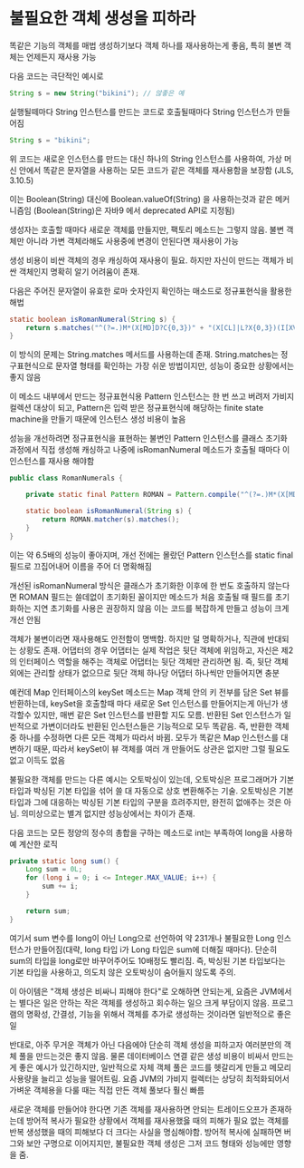 # 불필요한 객체 생성을 피하라

똑같은 기능의 객체를 매법 생성하기보다 객체 하나를 재사용하는게 좋음, 특히 불변 객체는 언제든지 재사용 가능

다음 코드는 극단적인 예시로

```java
String s = new String("bikini"); // 않좋은 예
```

실행될떼마다 String 인스턴스를 만드는 코드로 호출될때마다 String 인스턴스가 만들어짐

```java
String s = "bikini";
```

위 코드는 새로운 인스턴스를 만드는 대신 하나의 String 인스턴스를 사용하여, 가상 머신 안에서 똑같은 문자열을 사용하는 모든 코드가 같은 객체를 재사용함을 보장함 (JLS, 3.10.5)

이는 Boolean(String) 대신에 Boolean.valueOf(String) 을 사용하는것과 같은 메커니즘임 (Boolean(String)은 자바9 에서 deprecated API로 지정됨)

생성자는 호출할 때마다 새로운 객체륾 만들지만, 팩토리 메소드는 그렇지 않음. 불변 객체만 아니라 가변 객체라해도 사용중에 변경이 안된다면 재사용이 가능

생성 비용이 비싼 객체의 경우 캐싱하여 재사용이 필요. 하지만 자신이 만드는 객체가 비싼 객체인지 명확히 알기 어려움이 존재.

다음은 주어진 문자열이 유효한 로마 숫자인지 확인하는 매소드로 정규표현식을 활용한 해법

```java
static boolean isRomanNumeral(String s) {
    return s.matches("^(?=.)M*(X[MD]D?C{0,3})" + "(X[CL]|L?X{0,3})(I[XV]|V?I{0,3})$");
}
```

이 방식의 문제는 String.matches 메서드를 사용하는데 존재. String.matches는 정구표현식으로 문자열 형태를 확인하는 가장 쉬운 방법이지만, 성능이 중요한 상황에서는 좋지 않음

이 메소드 내부에서 만드는 정규표현식용 Pattern 인스턴스는 한 번 쓰고 버려저 가비지 컬렉션 대상이 되고, Pattern은 입력 받은 정규표현식에 해당하는 finite state machine을 만들기 때문에 인스턴스 생성 비용이 높음

성능을 개선하려면 정규표현식을 표현하는 불변인 Pattern 인스턴스를 클래스 초기화 과정에서 직접 생성해 캐싱하고 나중에 isRomanNumeral 메소드가 호출될 때마다 이 인스턴스를 재사용 해야함

```java
public class RomanNumerals {

    private static final Pattern ROMAN = Pattern.compile("^(?=.)M*(X[MD]D?C{0,3})" + "(X[CL]|L?X{0,3})(I[XV]|V?I{0,3})$");

    static boolean isRomanNumeral(String s) {
        return ROMAN.matcher(s).matches();
    }
}
```

이는 약 6.5배의 성능이 좋아지며, 개선 전에는 몰랐던 Pattern 인스턴스를 static final 필드로 끄집어내어 이름을 주어 더 명확해짐

개선된 isRomanNumeral 방식은 클래스가 초기화한 이후에 한 번도 호출하지 않는다면 ROMAN 필드는 쓸데없이 초기화된 꼴이지만 메소드가 처음 호출될 때 필드를 초기화하는 지연 초기화를 사용은 권장하지 않음 이는 코드를 복잡하게 만들고 성능이 크게 개선 안됨

객체가 불변이라면 재사용해도 안전함이 명백함. 하지만 덜 명확하거나, 직관에 반대되는 상황도 존재. 어댑터의 경우 어댑터는 실제 작업은 뒷단 객체에 위임하고, 자신은 제2의 인터페이스 역할을 해주는 객체로 어댑터는 뒷단 객체만 관리하면 됨. 즉, 뒷단 객체 외에는 관리할 상태가 없으므로 뒷단 객체 하나당 어댑터 하나씩만 만들어지면 충분

예컨데 Map 인터페이스의 keySet 메소드는 Map 객체 안의 키 전부를 담은 Set 뷰를 반환하는데, keySet을 호출할때 마다 새로운 Set 인스턴스를 만들어지는게 아닌가 생각할수 있지만, 매번 같은 Set 인스턴스를 반환할 지도 모름. 반환된 Set 인스턴스가 일반적으로 가변이더라도 반환된 인스턴스들은 기능적으로 모두 똑같음. 즉, 반환한 객체 중 하나를 수정하면 다른 모든 객체가 따라서 바뀜. 모두가 똑같은 Map 인스턴스를 대변하기 때문, 따라서 keySet이 뷰 객체를 여러 개 만들어도 상관은 없지만 그럴 필요도 없고 이득도 없음

불필요한 객체를 만드는 다른 예시는 오토박싱이 있는데, 오토박싱은 프로그래머가 기본 타입과 박싱된 기본 타입을 섞어 쓸 대 자동으로 상호 변환해주는 기술. 오토박싱은 기본 타입과 그에 대응하는 박싱된 기본 타입의 구분을 흐려주지만, 완전히 없애주는 것은 아님. 의미상으로는 별겨 없지만 성능상에서는 차이가 존재.

다음 코드는 모든 정양의 정수의 총합을 구하는 메소드로 int는 부족하여 long을 사용하예 계산한 로직

```java
private static long sum() {
    Long sum = 0L;
    for (long i = 0; i <= Integer.MAX_VALUE; i++) {
        sum += i;
    }

    return sum;
}
```

여기서 sum 변수를 long이 아닌 Long으로 선언하여 약 231개나 불필요한 Long 인스턴스가 만들어짐(대략, long 타입 i가 Long 타입은 sum에 더해질 때마다). 단순히 sum의 타입을 long로만 바꾸어주어도 10배정도 빨리짐. 즉, 박싱된 기본 타입보다는 기본 타입을 사용하고, 의도치 않은 오토박싱이 숨어들지 않도록 주의.

이 아이템은 "객체 생성은 비싸니 피해야 한다"로 오해하면 안되는게, 요즘은 JVM에서는 별다은 일은 안하는 작은 객체를 생성하고 회수하는 일으 크게 부담이지 않음. 프로그램의 명확성, 간결성, 기능을 위해서 객체를 추가로 생성하는 것이라면 일반적으로 좋은 일

반대로, 아주 무거운 객체가 아닌 다음에야 단순히 객체 생성을 피하고자 여러분만의 객체 풀을 만드는것은 좋지 않음. 물론 데이터베이스 연결 같은 생성 비용이 비싸서 만드는게 좋은 예시가 있긴하지만, 일반적으로 자체 객체 풀은 코드를 헷갈리게 만들고 메모리 사용량을 늘리고 성능을 떨어트림. 요즘 JVM의 가비지 컬렉터는 상당히 최적화되어서 가벼운 객체용을 다룰 때는 직접 만든 객체 풀보다 훨신 빠름

새로운 객체를 만들어야 한다면 기존 객체를 재사용하면 안되는 트레이드오프가 존재하는데 방어적 복사가 필요한 상황에서 객체를 재사용했읋 때의 피해가 필요 없는 객체를 반복 생성했을 때의 피해보다 더 크다는 사실을 명심해야함. 방어적 복사에 실패하면 버그와 보안 구명으로 이어지지만, 불필요한 객체 생성은 그저 코드 형태와 성능에만 영향을 줌.
